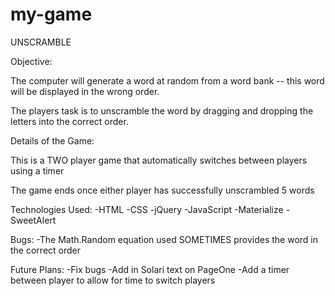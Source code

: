 # my-game

UNSCRAMBLE 

Objective: 

The computer will generate a word at random from a word bank -- this word will be displayed in the wrong order. 

The players task is to unscramble the word by dragging and dropping the letters into the correct order.

Details of the Game:

This is a TWO player game that automatically switches between players using a timer

The game ends once either player has successfully unscrambled 5 words

Technologies Used:
-HTML
-CSS
-jQuery
-JavaScript
-Materialize 
-SweetAlert

Bugs:
-The Math.Random equation used SOMETIMES provides the word in the correct order 

Future Plans:
-Fix bugs 
-Add in Solari text on PageOne
-Add a timer between player to allow for time to switch players

